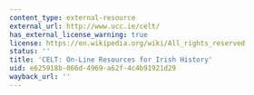```yaml
---
content_type: external-resource
external_url: http://www.ucc.ie/celt/
has_external_license_warning: true
license: https://en.wikipedia.org/wiki/All_rights_reserved
status: ''
title: 'CELT: On-Line Resources for Irish History'
uid: e625918b-066d-4969-a62f-4c4b91921d29
wayback_url: ''
---
```

